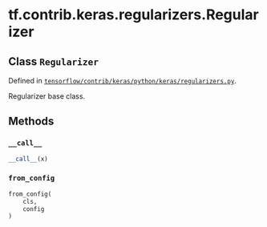 <div itemscope itemtype="http://developers.google.com/ReferenceObject">
<meta itemprop="name" content="tf.contrib.keras.regularizers.Regularizer" />
<meta itemprop="property" content="__call__"/>
<meta itemprop="property" content="from_config"/>
</div>

# tf.contrib.keras.regularizers.Regularizer

## Class `Regularizer`





Defined in [`tensorflow/contrib/keras/python/keras/regularizers.py`](https://www.tensorflow.org/code/tensorflow/contrib/keras/python/keras/regularizers.py).

Regularizer base class.
  

## Methods

<h3 id="__call__"><code>__call__</code></h3>

``` python
__call__(x)
```



<h3 id="from_config"><code>from_config</code></h3>

``` python
from_config(
    cls,
    config
)
```





